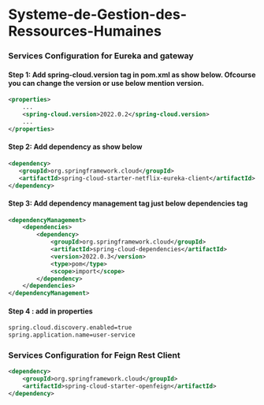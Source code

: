 # Systeme-de-Gestion-des-Ressources-Humaines

### Services Configuration for Eureka and gateway

#### Step 1: Add spring-cloud.version tag in pom.xml as show below. Ofcourse you can change the version or use below mention version.
```xml
<properties>
    ...
    <spring-cloud.version>2022.0.2</spring-cloud.version>
    ...
</properties>
```

#### Step 2: Add dependency as show below
```xml
<dependency>
   <groupId>org.springframework.cloud</groupId> 
   <artifactId>spring-cloud-starter-netflix-eureka-client</artifactId>
</dependency>
```

#### Step 3: Add dependency management tag just below dependencies tag
```xml
<dependencyManagement>
    <dependencies>
        <dependency>
            <groupId>org.springframework.cloud</groupId>
            <artifactId>spring-cloud-dependencies</artifactId>
            <version>2022.0.3</version>
            <type>pom</type>
            <scope>import</scope>
        </dependency>
    </dependencies>
</dependencyManagement>
```

#### Step 4 : add in properties
```xml
spring.cloud.discovery.enabled=true
spring.application.name=user-service
```

### Services Configuration for Feign Rest Client

```xml
<dependency>
    <groupId>org.springframework.cloud</groupId>
    <artifactId>spring-cloud-starter-openfeign</artifactId>
</dependency>
```
